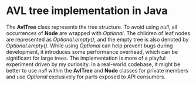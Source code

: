 # AVL tree implementation in Java
The **AvlTree** class represents the tree structure. To avoid using *null*, all occurrences of **Node** are wrapped with *Optional*. The children of leaf nodes are represented as *Optional.empty()*, and the empty tree is also denoted by *Optional.empty()*. While using *Optional* can help prevent bugs during development, it introduces some performance overhead, which can be significant for large trees. The implementation is more of a playful experiment driven by my curiosity.
In a real-world codebase, it might be better to use *null* within the **AvlTree** and **Node** classes for private members and use *Optional* exclusively for parts exposed to API consumers.